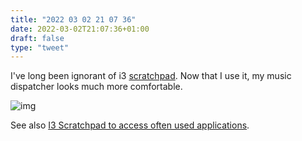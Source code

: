 ```yaml
---
title: "2022 03 02 21 07 36"
date: 2022-03-02T21:07:36+01:00
draft: false
type: "tweet"
---
```

I've long been ignorant of i3 [scratchpad](https://i3wm.org/docs/userguide.html#_scratchpad). Now that I use it, my music dispatcher looks much more comfortable.

![img](/img/2022-03-02-21-07-25.png)

See also [I3 Scratchpad to access often used applications](https://aaronlauterer.com/blog/2018/01/i3-scratchpad-to-access-often-used-applications/).
